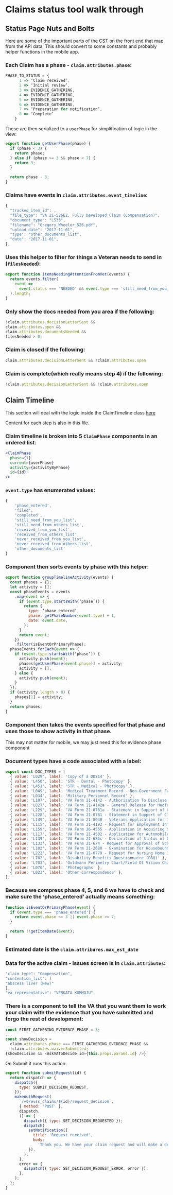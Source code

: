 # Claims status tool walk through
## Status Page Nuts and Bolts
Here are some of the important parts of the CST on the front end that map from the API data. This should convert to some constants and probably helper functions in the mobile app.

### Each Claim has a phase - `claim.attributes.phase`:
```javascript
PHASE_TO_STATUS = {
      1 => ‘Claim received’,
      2 => ‘Initial review’,
      3 => EVIDENCE_GATHERING,
      4 => EVIDENCE_GATHERING,
      5 => EVIDENCE_GATHERING,
      6 => EVIDENCE_GATHERING,
      7 => ‘Preparation for notification’,
      8 => ‘Complete’
    }
```
These are then serialized to a `userPhase` for simplification of logic in the view:
```javascript
export function getUserPhase(phase) {
  if (phase < 3) {
    return phase;
  } else if (phase >= 3 && phase < 7) {
    return 3;
  }
  
  return phase - 3;
}
```


### Claims have events in `claim.attributes.event_timeline`:
```typescript
{
  "tracked_item_id": ,
  "file_type": "VA 21-526EZ, Fully Developed Claim (Compensation)",
  "document_type": "L533",
  "filename": "Gregory_Wheeler_526.pdf",
  "upload_date": "2017-11-01",
  "type": "other_documents_list",
  "date": "2017-11-01",
},
```

### Uses this helper to filter for things a Veteran needs to send in (`filesNeeded`): 
```javascript
export function itemsNeedingAttentionFromVet(events) {
  return events.filter(
    event =>
      event.status === 'NEEDED' && event.type === 'still_need_from_you_list',
  ).length;
}
```

### Only show the docs needed from you area if the following:
```javascript
!claim.attributes.decisionLetterSent &&
claim.attributes.open &&
claim.attributes.documentsNeeded &&
filesNeeded > 0;
```

### Claim is closed if the following: 
```javascript
claim.attributes.decisionLetterSent && !claim.attributes.open

```

### Claim is complete(which really means step 4) if the following:
```javascript
!claim.attributes.decisionLetterSent && !claim.attributes.open

```


## Claim Timeline
This section will deal with the logic inside the ClaimTimeline class [here](https://github.com/department-of-veterans-affairs/vets-website/blob/fcf944bd4319684f5eb3d1901606801d01a9a55e/src/applications/claims-status/components/ClaimsTimeline.jsx)

Content for each step is also in this file. 

### Claim timeline is broken into 5 `ClaimPhase` components in an ordered list:
```jsx
<ClaimPhase
  phase={1}
  current={userPhase}
  activity={activityByPhase}
  id={id}
/>
```

### `event.type` has enumerated values: 
```javascript
{
	'phase_entered',
	'filed',
	'completed',
	'still_need_from_you_list',
	'still_need_from_others_list',
	'received_from_you_list',
	'received_from_others_list',
	'never_received_from_you_list',
	'never_received_from_others_list',
 	'other_documents_list'
}
```

### Component then sorts events by phase with this helper: 
```javascript
export function groupTimelineActivity(events) {
  const phases = {};
  let activity = [];
  const phaseEvents = events
    .map(event => {
      if (event.type.startsWith(‘phase’)) {
        return {
          type: ‘phase_entered’,
          phase: getPhaseNumber(event.type) + 1,
          date: event.date,
        };
      }
      return event;
    })
    .filter(isEventOrPrimaryPhase);
  phaseEvents.forEach(event => {
    if (event.type.startsWith(‘phase’)) {
      activity.push(event);
      phases[getUserPhase(event.phase)] = activity;
      activity = [];
    } else {
      activity.push(event);
    }
  });
  if (activity.length > 0) {
    phases[1] = activity;
  }
  return phases;
}
```

### Component then takes the events specified for that phase and uses those to show activity in that phase. 

This may not matter for mobile, we may just need this for evidence phase component

### Document types have a code associated with a label:
```javascript
export const DOC_TYPES = [
  { value: 'L029', label: 'Copy of a DD214' },
  { value: 'L450', label: 'STR - Dental - Photocopy' },
  { value: 'L451', label: 'STR - Medical - Photocopy' },
  { value: 'L049', label: 'Medical Treatment Record - Non-Government Facility', },
  { value: 'L034', label: 'Military Personnel Record' },
  { value: 'L107', label: 'VA Form 21-4142 - Authorization To Disclose Information', },
  { value: 'L827', label: 'VA Form 21-4142a - General Release for Medical Provider Information', },
  { value: 'L229', label: 'VA Form 21-0781a - Statement in Support of Claim for PTSD Secondary to Personal Assault', },
  { value: 'L228', label: 'VA Form 21-0781 - Statement in Support of Claim for PTSD', },
  { value: 'L149', label: 'VA Form 21-8940 - Veterans Application for Increased Compensation Based on Un-employability', },
  { value: 'L115', label: 'VA Form 21-4192 - Request for Employment Information in Connection with Claim for Disability', },
  { value: 'L159', label: 'VA Form 26-4555 - Application in Acquiring Specially Adapted Housing or Special Home Adaptation Grant', },
  { value: 'L117', label: 'VA Form 21-4502 - Application for Automobile or Other Conveyance and Adaptive Equipment Under 38 U.S.C. 3901-3904', },
  { value: 'L139', label: 'VA Form 21-686c - Declaration of Status of Dependents', },
  { value: 'L133', label: 'VA Form 21-674 - Request for Approval of School Attendance', },
  { value: 'L102', label: 'VA Form 21-2680 - Examination for Housebound Status or Permanent Need for Regular Aid & Attendance', },
  { value: 'L222', label: 'VA Form 21-0779 - Request for Nursing Home Information in Connection with Claim for Aid & Attendance', },
  { value: 'L702', label: 'Disability Benefits Questionnaire (DBQ)' },
  { value: 'L703', label: 'Goldmann Perimetry Chart/Field Of Vision Chart' },
  { value: 'L070', label: 'Photographs' },
  { value: 'L023', label: 'Other Correspondence' },
];

```


### Because we compress phase 4, 5, and 6 we have to check and make sure the ‘phase_entered’ actually means something: 
```javascript
function isEventOrPrimaryPhase(event) {
  if (event.type === 'phase_entered') {
    return event.phase <= 3 || event.phase >= 7;
  }
  
  return !!getItemDate(event);
}
```


### Estimated date is the `claim.attribures.max_est_date` 

### Data for the active claim - issues screen is in `claim.attributes`: 
```javascript
"claim_type": "Compensation",
"contention_list": [
"abscess liver (New)"
],
"va_representative": "VENKATA KOMMOJU", 
```

### There is a component to tell the VA that you want them to work your claim with the evidence that you have submitted and forgo the rest of development:
```javascript
const FIRST_GATHERING_EVIDENCE_PHASE = 3;
...
const showDecision =
  claim.attributes.phase === FIRST_GATHERING_EVIDENCE_PHASE &&
  !claim.attributes.waiverSubmitted;
{showDecision && <AskVAToDecide id={this.props.params.id} />}
```

On Submit it runs this action: 
```javascript
export function submitRequest(id) {
  return dispatch => {
    dispatch({
      type: SUBMIT_DECISION_REQUEST,
    });
    makeAuthRequest(
      `/v0/evss_claims/${id}/request_decision`,
      { method: 'POST' },
      dispatch,
      () => {
        dispatch({ type: SET_DECISION_REQUESTED });
        dispatch(
          setNotification({
            title: 'Request received',
            body:
              'Thank you. We have your claim request and will make a decision.',
          }),
        );
      },
      error => {
        dispatch({ type: SET_DECISION_REQUEST_ERROR, error });
      },
    );
  };
}

```